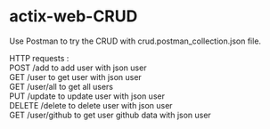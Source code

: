 # actix-web-CRUD
Use Postman to try the CRUD with crud.postman_collection.json file.

HTTP requests :  
POST /add to add user with json user  
GET /user to get user with json user  
GET /user/all to get all users  
PUT /update to update user with json user  
DELETE /delete to delete user with json user  
GET /user/github to get user github data with json user  
